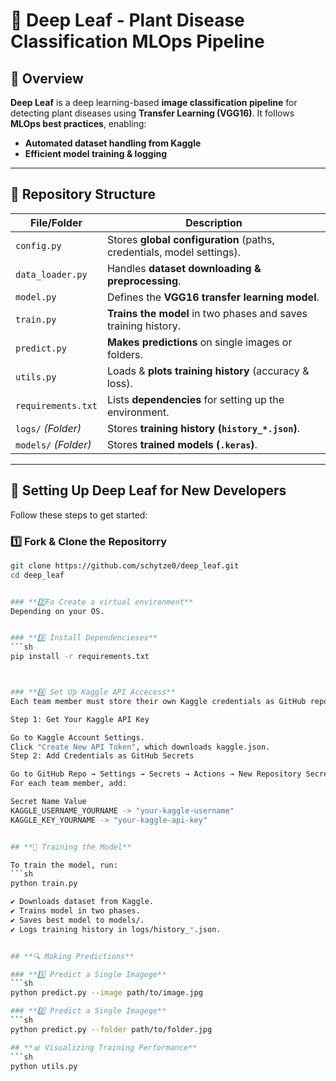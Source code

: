 # 🌱 Deep Leaf - Plant Disease Classification MLOps Pipeline

## 📌 Overview
**Deep Leaf** is a deep learning-based **image classification pipeline** for detecting plant diseases using **Transfer Learning (VGG16)**. It follows **MLOps best practices**, enabling:
- **Automated dataset handling from Kaggle**
- **Efficient model training & logging**

---

## 📂 Repository Structure
| File/Folder            | Description |
|------------------------|-------------|
| `config.py`           | Stores **global configuration** (paths, credentials, model settings). |
| `data_loader.py`      | Handles **dataset downloading & preprocessing**. |
| `model.py`            | Defines the **VGG16 transfer learning model**. |
| `train.py`            | **Trains the model** in two phases and saves training history. |
| `predict.py`          | **Makes predictions** on single images or folders. |
| `utils.py`            | Loads & **plots training history** (accuracy & loss). |
| `requirements.txt`    | Lists **dependencies** for setting up the environment. |
| `logs/` _(Folder)_    | Stores **training history (`history_*.json`)**. |
| `models/` _(Folder)_  | Stores **trained models (`.keras`)**. |

---

## 🚀 **Setting Up Deep Leaf for New Developers**
Follow these steps to get started:

### **1️⃣ Fork & Clone the Repositorry**
```sh
git clone https://github.com/schytze0/deep_leaf.git
cd deep_leaf


### **2️⃣Fo Create a virtual environment**
Depending on your OS.


### **3️⃣ Install Dependencieses**
```sh
pip install -r requirements.txt



### **4️⃣ Set Up Kaggle API Accecess**
Each team member must store their own Kaggle credentials as GitHub repository secrets.

Step 1: Get Your Kaggle API Key

Go to Kaggle Account Settings.
Click "Create New API Token", which downloads kaggle.json.
Step 2: Add Credentials as GitHub Secrets

Go to GitHub Repo → Settings → Secrets → Actions → New Repository Secret
For each team member, add:

Secret Name	Value
KAGGLE_USERNAME_YOURNAME -> "your-kaggle-username"
KAGGLE_KEY_YOURNAME -> "your-kaggle-api-key"


## **🔄 Training the Model**

To train the model, run:
```sh
python train.py

✔ Downloads dataset from Kaggle.
✔ Trains model in two phases.
✔ Saves best model to models/.
✔ Logs training history in logs/history_*.json.


## **🔍 Making Predictions**

### **1️⃣ Predict a Single Imagege**
```sh
python predict.py --image path/to/image.jpg

### **2️⃣ Predict a Single Imagege**
```sh
python predict.py --folder path/to/folder.jpg

## **📊 Visualizing Training Performance**
```sh
python utils.py
